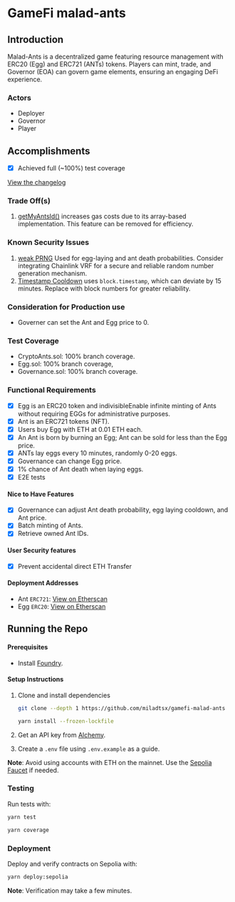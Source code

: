 # GameFi malad-ants
## Introduction
Malad-Ants is a decentralized game featuring resource management with ERC20 (Egg) and ERC721 (ANTs) tokens. Players can mint, trade, and Governor (EOA) can govern game elements, ensuring an engaging DeFi experience.


### Actors
- Deployer
- Governor
- Player

## Accomplishments
- [x] Achieved full (~100%) test coverage

[View the changelog](./changelog.md)

### Trade Off(s)
1) [getMyAntsId()](./src/CryptoAnts.sol#139) increases gas costs due to its array-based implementation. This feature can be removed for efficiency.

### Known Security Issues
1. [weak PRNG](./src/CryptoAnts.sol#99) Used for egg-laying and ant death probabilities. Consider integrating Chainlink VRF for a secure and reliable random number generation mechanism.
2. [Timestamp Cooldown](./src/CryptoAnts.sol#96) uses `block.timestamp`, which can deviate by 15 minutes. Replace with block numbers for greater reliability.

### Consideration for Production use
- Governer can set the Ant and Egg price to 0.

### Test Coverage
- CryptoAnts.sol: 100% branch coverage.
- Egg.sol: 100% branch coverage, 
- Governance.sol: 100% branch coverage.

### Functional Requirements
- [x] Egg is an ERC20 token and indivisibleEnable infinite minting of Ants without requiring EGGs for administrative purposes.
- [x] Ant is an ERC721 tokens (NFT).
- [x] Users buy Egg with ETH at 0.01 ETH each.
- [x] An Ant is born by burning an Egg; Ant can be sold for less than the Egg price.
- [x] ANTs lay eggs every 10 minutes, randomly 0-20 eggs.
- [x] Governance can change Egg price.
- [x] 1% chance of Ant death when laying eggs.
- [x] E2E tests

#### Nice to Have Features
- [x] Governance can adjust Ant death probability, egg laying cooldown, and Ant price.
- [x] Batch minting of Ants.
- [x] Retrieve owned Ant IDs.

#### User Security features
- [x] Prevent accidental direct ETH Transfer

#### Deployment Addresses
- Ant `ERC721`: [View on Etherscan](https://sepolia.etherscan.io/address/0xB5500E2C3B09Eb7cfb19437BF88f3b3fe739C3b6#code)
- Egg `ERC20`: [View on Etherscan](https://sepolia.etherscan.io/address/0xA8792F44636D480a74c9B854c29a9b3dcAe9704a#code)

## Running the Repo

#### Prerequisites
- Install [Foundry](https://github.com/foundry-rs/foundry).

#### Setup Instructions
1. Clone and install dependencies 
    ```bash 
    git clone --depth 1 https://github.com/miladtsx/gamefi-malad-ants
    ```

    ```bash
    yarn install --frozen-lockfile
    ```
3. Get an API key from [Alchemy](https://www.alchemy.com/).
4. Create a `.env` file using `.env.example` as a guide.

**Note**: Avoid using accounts with ETH on the mainnet. Use the [Sepolia Faucet](https://sepolia-faucet.pk910.de/) if needed.

### Testing
Run tests with:
```bash
yarn test
```

```bash
yarn coverage
```

### Deployment
Deploy and verify contracts on Sepolia with:
```bash
yarn deploy:sepolia
```
**Note**: Verification may take a few minutes.

